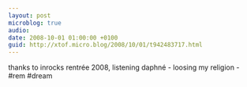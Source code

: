 ```yaml
---
layout: post
microblog: true
audio: 
date: 2008-10-01 01:00:00 +0100
guid: http://xtof.micro.blog/2008/10/01/t942483717.html
---
```

thanks to inrocks rentrée 2008, listening daphné - loosing my religion - #rem #dream
